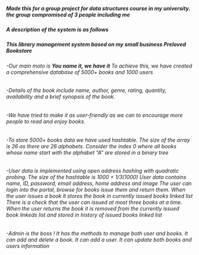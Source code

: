 ##### *Made this for a group project for data structures course in my university. the group compromised of 3 people including me*
##### A description of the system is as follows
##### This library management system based on my small business Preloved Bookstore
###### -Our main moto is **You name it, we have it** To achieve this, we have created a comprehensive database of 5000+ books and 1000 users
###### -Details of the book include name, author, genre, rating, quantity, availability and a brief synopsis of the book.
###### -We have tried to make it as user-friendly as we can to encourage more people to read and enjoy books.
###### -To store 5000+ books data we have used hashtable. The size of the array is 26 as there are 26 alphabets. Consider the index 0 where all books whose name start with the alphabet “A” are stored in a binary tree
######
###### -User data is implemented using open address hashing with quadratic probing. The size of the hashtable is 1000 + 1/3(1000) User data contains name, ID, password, email address, home address and image The user can login into the portal, browse for books issue them and return them. When the user issues a book it stores the book in currently issued books linked list There is a check that the user can issued at most three books at a time. When the user returns the book it is removed from the currently issued book linkeds list and stored in history of issued books linked list
###### -Admin is the boss ! It has the methods to manage both user and books. It can add and delete a book. It can add a user. It can update both books and users information

